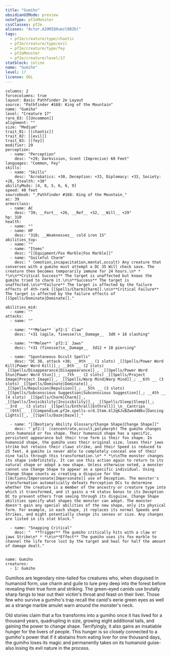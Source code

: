 ```yaml
---
title: "Gumiho"
obsidianUIMode: preview
noteType: pf2eMonster
cssClasses: pf2e
aliases: "Actor.A2OMIQ0umzl0BZbl" 
tags:
  - pf2e/creature/type/chaotic
  - pf2e/creature/type/evil
  - pf2e/creature/type/fey
  - pf2eMonster
  - pf2e/creature/level/17
statblock: inline
name: "Gumiho"
level: 17
license: OGL
---
```


```statblock
columns: 2
forcecolumns: true
layout: Basic Pathfinder 2e Layout
source: "Pathfinder #168: King of the Mountain"
name: "Gumiho"
level: "Creature 17"
rare_03: [[Uncommon]]
alignment: ""
size: "Medium"
trait_01: [[chaotic]]
trait_02: [[evil]]
trait_03: [[fey]]
modifier: 29
perception:
  - name: "Perception"
    desc: "+29; Darkvision, Scent (Imprecise) 60 Feet"
languages: "Common, Fey"
skills:
  - name: "Skills"
    desc: "Acrobatics: +30, Deception: +33, Diplomacy: +33, Society: +28, Stealth: +30"
abilityMods: [4, 8, 5, 6, 6, 9]
speed: 40 feet
sourcebook: "_Pathfinder #168: King of the Mountain_"
ac: 39
armorclass:
  - name: AC
    desc: "39; __Fort__ +26, __Ref__ +32, __Will__ +29"
hp: 310
health:
  - name: ""
  - name: HP
    desc: "310; __Weaknesses__ cold iron 15"
abilities_top:
  - name: ""
  - name: "Items"
    desc: "[[Equipment/Fox Marble|Fox Marble]]"
  - name: "Guileful Charm"
    desc: " (emotion,incapacitation,mental,occult) Any creature that converses with a gumiho must attempt a DC 35 Will check save. The creature then becomes temporarily immune for 24 hours.\n* * *\n\n**Critical Success** The target is unaffected but knows the gumiho tried to charm it.\n\n**Success** The target is unaffected.\n\n**Failure** The target is affected by the failure effects of 4th-rank [[Spells/Charm|Charm]].\n\n**Critical Failure** The target is affected by the failure effects of [[Spells/Dominate|Dominate]]."

abilities_mid:
  - name: ""
attacks:
  - name: ""

  - name: "**Melee** `pf2:1` Claw"
    desc: "+31 (agile, finesse)\n__Damage__  3d8 + 18 slashing"

  - name: "**Melee** `pf2:1` Jaws"
    desc: "+31 (finesse)\n__Damage__  3d12 + 18 piercing"

  - name: "Spontaneous Occult Spells"
    desc: "DC 38, attack +30; __9th __ (1 slots) _[[Spells/Power Word Kill|Power Word Kill]]_; __8th __ (2 slots) _[[Spells/Disappearance|Disappearance]]_, _[[Spells/Power Word Stun|Power Word Stun]]_; __7th __ (2 slots) _[[Spells/Project Image|Project Image]]_, _[[Spells/Warp Mind|Warp Mind]]_; __6th __ (3 slots) _[[Spells/Dominate|Dominate]]_, _[[Spells/Repulsion|Repulsion]]_; __5th __ (3 slots) _[[Spells/Subconscious Suggestion|Subconscious Suggestion]]_; __4th __ (4 slots) _[[Spells/Charm|Charm]]_, _[[Spells/Invisibility|Invisibility]]_, _[[Spells/Sleep|Sleep]]_; __3rd __ (3 slots) _[[Spells/Enthrall|Enthrall]]_\n__Cantrips__  __(9th)__ _[[Compendium.pf2e.spells-srd.Item.kl2q6JvBZwed4B6v|Dancing Lights]]_, _[[Spells/Daze|Daze]]_"

  - name: "[[Bestiary Ability Glossary/Change Shape|Change Shape]]"
    desc: "`pf2:1` (concentrate,occult,polymorph) The gumiho changes into humanoid or fox shape. Their humanoid shape has a specific, persistent appearance but their true form is their fox shape. In humanoid shape, the gumiho uses their original size, loses their jaws strike but retains their claws strike, and their Speed is reduced to 25 feet. A gumiho is never able to completely conceal one of their nine tails through this transformation.\n* * *\n\nThe monster changes its shape indefinitely. It can use this action again to return to its natural shape or adopt a new shape. Unless otherwise noted, a monster cannot use Change Shape to appear as a specific individual. Using Change Shape counts as creating a disguise for the [[Actions/Impersonate|Impersonate]] use of Deception. The monster's transformation automatically defeats Perception DCs to determine whether the creature is a member of the ancestry or creature type into which it transformed, and it gains a +4 status bonus to its Deception DC to prevent others from seeing through its disguise. Change Shape abilities specify what shapes the monster can adopt. The monster doesn't gain any special abilities of the new shape, only its physical form. For example, in each shape, it replaces its normal Speeds and Strikes, and might potentially change its senses or size. Any changes are listed in its stat block."

  - name: "Snapping Critical"
    desc: "  **Trigger** The gumiho critically hits with a claw or jaws Strike\n* * *\n\n**Effect** The gumiho uses its fox marble to channel the life force lost by the target and heal for half the amount of damage dealt."
 
```

```encounter-table
name: Gumiho
creatures:
  - 1: Gumiho
```



Gumihos are legendary nine-tailed fox creatures who, when disguised in humanoid form, use charm and guile to lure prey deep into the forest before revealing their true form and striking. The green-eyed canids use brutally sharp fangs to tear out their victim's throat and feast on their liver. Those few who survive a gumiho's trap recall the canid's eerie green eyes as well as a strange marble amulet warn around the monster's neck.

Old stories claim that a fox transforms into a gumiho once it has lived for a thousand years, quadrupling in size, growing eight additional tails, and gaining the power to change shape. Terrifyingly, it also gains an insatiable hunger for the livers of people. This hunger is so closely connected to a gumiho's power that if it abstains from eating liver for one thousand days, the gumiho loses its magic and permanently takes on its humanoid guise-also losing its evil nature in the process.
